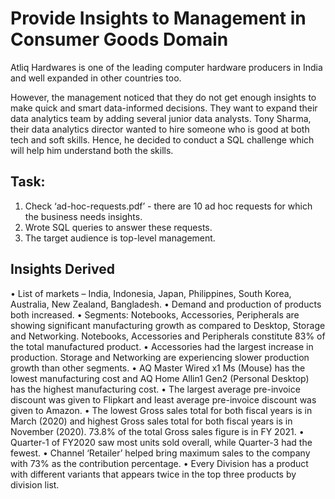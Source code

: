 # Provide Insights to Management in Consumer Goods Domain
Atliq Hardwares is one of the leading computer hardware producers in India and well expanded in other countries too.

However, the management noticed that they do not get enough insights to make quick and smart data-informed decisions. They want to expand their data analytics team by adding several junior data analysts. Tony Sharma, their data analytics director wanted to hire someone who is good at both tech and soft skills. Hence, he decided to conduct a SQL challenge which will help him understand both the skills.

## Task:  
1.    Check ‘ad-hoc-requests.pdf’ - there are 10 ad hoc requests for which the business needs insights.
2.    Wrote SQL queries to answer these requests. 
3.    The target audience is top-level management.

##  Insights Derived
•	List of markets – India, Indonesia, Japan, Philippines, South Korea, Australia, New Zealand, Bangladesh.
•	Demand and production of products both increased.
•	Segments: Notebooks, Accessories, Peripherals are showing significant manufacturing growth as compared to Desktop, Storage and Networking. Notebooks, Accessories and Peripherals constitute 83% of the total manufactured product.
•	Accessories had the largest increase in production. Storage and Networking are experiencing slower production growth than other segments.
•	AQ Master Wired x1 Ms (Mouse) has the lowest manufacturing cost and AQ Home Allin1 Gen2 (Personal Desktop) has the highest manufacturing cost.
•	The largest average pre-invoice discount was given to Flipkart and least average pre-invoice discount was given to Amazon.
•	The lowest Gross sales total for both fiscal years is in March (2020) and highest Gross sales total for both fiscal years is in November (2020). 73.8% of the total Gross sales figure is in FY 2021.
•	Quarter-1 of FY2020 saw most units sold overall, while Quarter-3 had the fewest.
•	Channel ‘Retailer’ helped bring maximum sales to the company with 73% as the contribution percentage.
•	Every Division has a product with different variants that appears twice in the top three products by division list.
